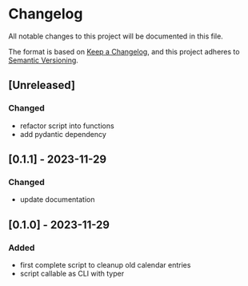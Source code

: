 # Changelog

All notable changes to this project will be documented in this file.

The format is based on [Keep a Changelog](https://keepachangelog.com/en/1.0.0/),
and this project adheres to [Semantic Versioning](https://semver.org/spec/v2.0.0.html).

## [Unreleased]

### Changed

- refactor script into functions
- add pydantic dependency

## [0.1.1] - 2023-11-29

### Changed

- update documentation

## [0.1.0] - 2023-11-29

### Added

- first complete script to cleanup old calendar entries
- script callable as CLI with typer
